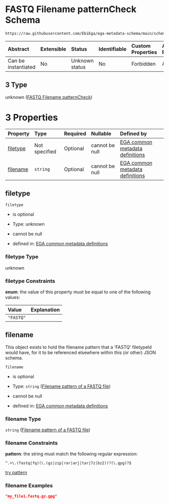 # FASTQ Filename patternCheck Schema

```txt
https://raw.githubusercontent.com/EbiEga/ega-metadata-schema/main/schemas/EGA.common-definitions.json#/definitions/filenameFiletypePatternCheck/anyOf/3
```



| Abstract            | Extensible | Status         | Identifiable | Custom Properties | Additional Properties | Access Restrictions | Defined In                                                                                           |
| :------------------ | :--------- | :------------- | :----------- | :---------------- | :-------------------- | :------------------ | :--------------------------------------------------------------------------------------------------- |
| Can be instantiated | No         | Unknown status | No           | Forbidden         | Allowed               | none                | [EGA.common-definitions.json\*](../../../schemas/EGA.common-definitions.json "open original schema") |

## 3 Type

unknown ([FASTQ Filename patternCheck](ega-12-definitions-check-filetype-checks-based-on-its-filename-anyof-fastq-filename-patterncheck.md))

# 3 Properties

| Property              | Type          | Required | Nullable       | Defined by                                                                                                                                                                                                                                                                                                                                                       |
| :-------------------- | :------------ | :------- | :------------- | :--------------------------------------------------------------------------------------------------------------------------------------------------------------------------------------------------------------------------------------------------------------------------------------------------------------------------------------------------------------- |
| [filetype](#filetype) | Not specified | Optional | cannot be null | [EGA common metadata definitions](ega-12-definitions-check-filetype-checks-based-on-its-filename-anyof-fastq-filename-patterncheck-properties-filetype.md "https://raw.githubusercontent.com/EbiEga/ega-metadata-schema/main/schemas/EGA.common-definitions.json#/definitions/filenameFiletypePatternCheck/anyOf/3/properties/filetype")                         |
| [filename](#filename) | `string`      | Optional | cannot be null | [EGA common metadata definitions](ega-12-definitions-check-filetype-checks-based-on-its-filename-anyof-fastq-filename-patterncheck-properties-filename-pattern-of-a-fastq-file.md "https://raw.githubusercontent.com/EbiEga/ega-metadata-schema/main/schemas/EGA.common-definitions.json#/definitions/filenameFiletypePatternCheck/anyOf/3/properties/filename") |

## filetype



`filetype`

*   is optional

*   Type: unknown

*   cannot be null

*   defined in: [EGA common metadata definitions](ega-12-definitions-check-filetype-checks-based-on-its-filename-anyof-fastq-filename-patterncheck-properties-filetype.md "https://raw.githubusercontent.com/EbiEga/ega-metadata-schema/main/schemas/EGA.common-definitions.json#/definitions/filenameFiletypePatternCheck/anyOf/3/properties/filetype")

### filetype Type

unknown

### filetype Constraints

**enum**: the value of this property must be equal to one of the following values:

| Value     | Explanation |
| :-------- | :---------- |
| `"FASTQ"` |             |

## filename

This object exists to hold the filename pattern that a 'FASTQ' filetypeId would have, for it to be referenced elsewhere within this (or other) JSON schema.

`filename`

*   is optional

*   Type: `string` ([Filename pattern of a FASTQ file](ega-12-definitions-check-filetype-checks-based-on-its-filename-anyof-fastq-filename-patterncheck-properties-filename-pattern-of-a-fastq-file.md))

*   cannot be null

*   defined in: [EGA common metadata definitions](ega-12-definitions-check-filetype-checks-based-on-its-filename-anyof-fastq-filename-patterncheck-properties-filename-pattern-of-a-fastq-file.md "https://raw.githubusercontent.com/EbiEga/ega-metadata-schema/main/schemas/EGA.common-definitions.json#/definitions/filenameFiletypePatternCheck/anyOf/3/properties/filename")

### filename Type

`string` ([Filename pattern of a FASTQ file](ega-12-definitions-check-filetype-checks-based-on-its-filename-anyof-fastq-filename-patterncheck-properties-filename-pattern-of-a-fastq-file.md))

### filename Constraints

**pattern**: the string must match the following regular expression:&#x20;

```regexp
^.+\.(fastq|fq)(\.(gz|zip|rar|arj|tar|7z|bz2))?(\.gpg)?$
```

[try pattern](https://regexr.com/?expression=%5E.%2B%5C.\(fastq%7Cfq\)\(%5C.\(gz%7Czip%7Crar%7Carj%7Ctar%7C7z%7Cbz2\)\)%3F\(%5C.gpg\)%3F%24 "try regular expression with regexr.com")

### filename Examples

```json
"my_file1.fastq.gz.gpg"
```
